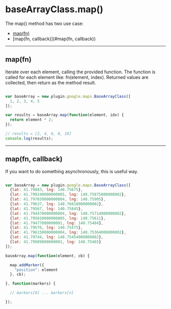 # baseArrayClass.map()

The map() method has two use case:
- [map(fn)](#map(fn))
- [map(fn, callback)](#map(fn, callback))

-----

## map(fn)

Iterate over each element, calling the provided function.
The function is called for each element like: fn(element, index).
Returned values are collected, then return as the method result.

```js

var baseArray = new plugin.google.maps.BaseArrayClass([
  1, 2, 3, 4, 5
]);

var results = baseArray.map(function(element, idx) {
  return element * 2;
});

// results = [2, 4, 6, 8, 10]
console.log(results);
```

-----

## map(fn, callback)

If you want to do something asynchronously, this is useful way.

```js

var baseArray = new plugin.google.maps.BaseArrayClass([
  {lat: 41.79883, lng: 140.75675},
  {lat: 41.799240000000005, lng: 140.75875000000002},
  {lat: 41.797650000000004, lng: 140.75905},
  {lat: 41.79637, lng: 140.76018000000002},
  {lat: 41.79567, lng: 140.75845},
  {lat: 41.794470000000004, lng: 140.75714000000002},
  {lat: 41.795010000000005, lng: 140.75611},
  {lat: 41.79477000000001, lng: 140.75484},
  {lat: 41.79576, lng: 140.75475},
  {lat: 41.796150000000004, lng: 140.75364000000002},
  {lat: 41.79744, lng: 140.75454000000002},
  {lat: 41.79909000000001, lng: 140.75465}
]);

baseArray.map(function(element, cb) {

  map.addMarker({
    "position": element
  }, cb);

}, function(markers) {

  // markers[0] ... markers[n]

});

```
